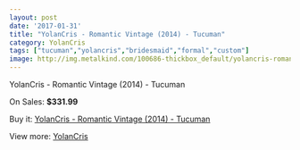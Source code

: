 ```yaml
---
layout: post
date: '2017-01-31'
title: "YolanCris - Romantic Vintage (2014) - Tucuman"
category: YolanCris
tags: ["tucuman","yolancris","bridesmaid","formal","custom"]
image: http://img.metalkind.com/100686-thickbox_default/yolancris-romantic-vintage-2014-tucuman.jpg
---
```

YolanCris - Romantic Vintage (2014) - Tucuman

On Sales: **$331.99**
<a href="https://www.metalkind.com/en/yolancris/23129-yolancris-romantic-vintage-2014-tucuman.html"><amp-img layout="responsive" width="600" height="600" src="//img.metalkind.com/100686-thickbox_default/yolancris-romantic-vintage-2014-tucuman.jpg" alt="YolanCris - Romantic Vintage (2014) - Tucuman 0" /></a>
<a href="https://www.metalkind.com/en/yolancris/23129-yolancris-romantic-vintage-2014-tucuman.html"><amp-img layout="responsive" width="600" height="600" src="//img.metalkind.com/100689-thickbox_default/yolancris-romantic-vintage-2014-tucuman.jpg" alt="YolanCris - Romantic Vintage (2014) - Tucuman 1" /></a>
<a href="https://www.metalkind.com/en/yolancris/23129-yolancris-romantic-vintage-2014-tucuman.html"><amp-img layout="responsive" width="600" height="600" src="//img.metalkind.com/100690-thickbox_default/yolancris-romantic-vintage-2014-tucuman.jpg" alt="YolanCris - Romantic Vintage (2014) - Tucuman 2" /></a>

Buy it: [YolanCris - Romantic Vintage (2014) - Tucuman](https://www.metalkind.com/en/yolancris/23129-yolancris-romantic-vintage-2014-tucuman.html "YolanCris - Romantic Vintage (2014) - Tucuman")

View more: [YolanCris](https://www.metalkind.com/en/204-yolancris "YolanCris")